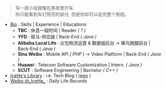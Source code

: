 <!-- > 好记性不如烂博客 -->

<!-- Done is better than perfect. -->

> 写一部小说就像在黑夜里开车, <br/>你只能看到车灯照亮的部分, 但是你却可以走完整个旅程。

<!-- <br/><br/>—— E.L. Doctorow -->

- [Bio](https://github.com/IceHe/lib/blob/master/past/bio.md) : Skills | Experience | Educations
    - **TBC** : 休息一段时间 | Reader _( ? )_
    - **YFD** : 斑马-供应链 | Back-End _( Java )_
    - **Alibaba Local Life** : 众包物流运营 & 数据组后台 → 蜂鸟跑腿前台 | Back-End _( Java )_
    - **Sina Weibo** : Mobile API _( PHP )_ → Video Platform | Back-End _( Java )_
    - **Huawei** : Telecom Software Customization | Intern. _( Java )_
    - **SCUT** : Software Engineering | Bachelor _( C++ )_
- [IceHe's Library](https://icehe.xyz/#/) : i.e. Tech Blog ( [repo](https://github.com/IceHe/lib) )
- [Weibo @\_IceHe\_](https://weibo.com/icedes) : Daily Life Records

<!-- ### Hi there 👋 -->

<!--
**IceHe/IceHe** is a ✨ _special_ ✨ repository because its `README.md` (this file) appears on your GitHub profile.

Here are some ideas to get you started:

- 🔭 I’m currently working on ...
- 🌱 I’m currently learning ...
- 👯 I’m looking to collaborate on ...
- 🤔 I’m looking for help with ...
- 💬 Ask me about ...
- 📫 How to reach me: ...
- 😄 Pronouns: ...
- ⚡ Fun fact: ...
-->
